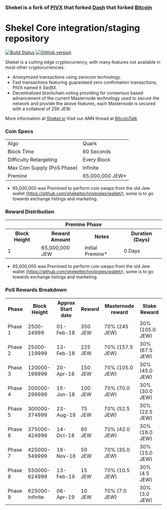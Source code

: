 ### Shekel is a fork of [PIVX](https://github.com/PIVX-Project/PIVX) that forked [Dash](https://github.com/dashpay/dash) that forked [Bitcoin](https://github.com/bitcoin/bitcoinp)


Shekel Core integration/staging repository
=====================================

[![Build Status](https://travis-ci.org/JEW-Project/JEW.svg?branch=master)](https://travis-ci.org/JEW-Project/JEW) [![GitHub version](https://badge.fury.io/gh/JEW-Project%2FJEW.svg)](https://badge.fury.io/gh/JEW-Project%2FJEW)

Shekel is a cutting edge cryptocurrency, with many features not available in most other cryptocurrencies.
- Anonymized transactions using zerocoin technology.
- Fast transactions featuring guaranteed zero confirmation transactions, PIVX named it _SwiftX_.
- Decentralized blockchain voting providing for consensus based advancement of the current Masternode
  technology used to secure the network and provide the above features, each Masternode is secured
  with a collateral of 25K JEW.

More information at [Shekel.io](http://www.shekel.io) Visit our ANN thread at [BitcoinTalk](https://bitcointalk.org/index.php?topic=2455628.0)

### Coin Specs
<table>
<tr><td>Algo</td><td>Quark</td></tr>
<tr><td>Block Time</td><td>60 Seconds</td></tr>
<tr><td>Difficulty Retargeting</td><td>Every Block</td></tr>
<tr><td>Max Coin Supply (PoS Phase)</td><td>Infinite</td></tr>
<tr><td>Premine</td><td>65,000,000 JEW*</td></tr>
</table>

* 65,000,000 was Premined to perform coin swaps from the old Jew wallet (https://github.com/shekeltechnologies/wallet/), some is to go towards exchange listings and marketing.


### Reward Distribution

<table>
<th colspan=4>Premine Phase</th>
<tr><th>Block Height</th><th>Reward Amount</th><th>Notes</th><th>Duration (Days)</th></tr>
<tr><td>1</td><td>65,000,000 JEW</td><td>Initial Premine*</td><td>0 Days</td></tr>
</table>

* 65,000,000 was Premined to perform coin swaps from the old Jew wallet (https://github.com/shekeltechnologies/wallet/), some is to go towards exchange listings and marketing.

### PoS Rewards Breakdown

<table>
  <th>Phase</th><th>Block Height</th><th>Approx Start date</th><th>Reward</th><th>Masternode reward</th><th>Stake Reward</th>
  <tr><td>Phase 1</td><td>2500-24999</td><td>01-Feb-18</td><td>350 JEW</td><td>70% (245 JEW)</td><td>30% (105.0 JEW)</td></tr>
<tr><td>Phase 2</td><td>25000-119999</td><td>13-Feb-18</td><td>225 JEW</td><td>70% (157.5 JEW)</td><td>30% (67.5 JEW)</td></tr>
<tr><td>Phase 3</td><td>120000-199999</td><td>20-Apr-18</td><td>150 JEW</td><td>70% (105.0 JEW)</td><td>30% (45.0 JEW)</td></tr>
<tr><td>Phase 4</td><td>200000-299999</td><td>15-Jun-18</td><td>100 JEW</td><td>70% (70.0 JEW)</td><td>30% (30.0 JEW)</td></tr>
<tr><td>Phase 5</td><td>300000-374999</td><td>23-Aug-18</td><td>75 JEW</td><td>70% (52.5 JEW)</td><td>30% (22.5 JEW)</td></tr>
<tr><td>Phase 6</td><td>375000-424999</td><td>14-Oct-18</td><td>60 JEW</td><td>70% (42.0 JEW)</td><td>30% (18.0 JEW)</td></tr>
<tr><td>Phase 7</td><td>425000-549999</td><td>18-Nov-18</td><td>50 JEW</td><td>70% (35.0 JEW)</td><td>30% (15.0 JEW)</td></tr>
<tr><td>Phase 8</td><td>550000-624999</td><td>13-Feb-19</td><td>15 JEW</td><td>70% (10.5 JEW)</td><td>30% (4.5 JEW)</td></tr>
<tr><td>Phase 9</td><td>625000-Infinite</td><td>06-Apr-19</td><td>10 JEW</td><td>70% (7.0 JEW)</td><td>30% (3.0 JEW)</td></tr>

</table>
